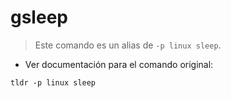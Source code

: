 # gsleep

> Este comando es un alias de `-p linux sleep`.

- Ver documentación para el comando original:

`tldr -p linux sleep`
